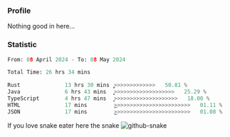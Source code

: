 ### Profile 

Nothing good in here...

### Statistic
<!--START_SECTION:waka-->

```python
From: 08 April 2024 - To: 08 May 2024

Total Time: 26 hrs 34 mins

Rust              13 hrs 30 mins  ͎͎͎͎͎͎͎͎͎͎͎͎>>>>>>>>>>>>>   50.81 %
Java              6 hrs 43 mins   ͎͎͎͎͎͎>>>>>>>>>>>>>>>>>>>   25.29 %
TypeScript        4 hrs 47 mins   ͎͎͎͎̦>>>>>>>>>>>>>>>>>>>>   18.00 %
HTML              17 mins         ͜>>>>>>>>>>>>>>>>>>>>>>>>   01.11 %
JSON              17 mins         ͜>>>>>>>>>>>>>>>>>>>>>>>>   01.08 %
```

<!--END_SECTION:waka-->

If you love snake eater here the snake 
<picture>
  <source media="(prefers-color-scheme: dark)" srcset="https://github.com/pradana4648/pradana4648/blob/c0566a83ca6ea5f2e46bab00e717c4c82b4b5c4c/github-contribution-grid-snake-dark.svg" />
  <source media="(prefers-color-scheme: light)" srcset="https://github.com/pradana4648/pradana4648/blob/c0566a83ca6ea5f2e46bab00e717c4c82b4b5c4c/github-contribution-grid-snake.svg" />
  <img alt="github-snake" src="https://github.com/pradana4648/pradana4648/blob/c0566a83ca6ea5f2e46bab00e717c4c82b4b5c4c/github-contribution-grid-snake.svg" />
</picture>
